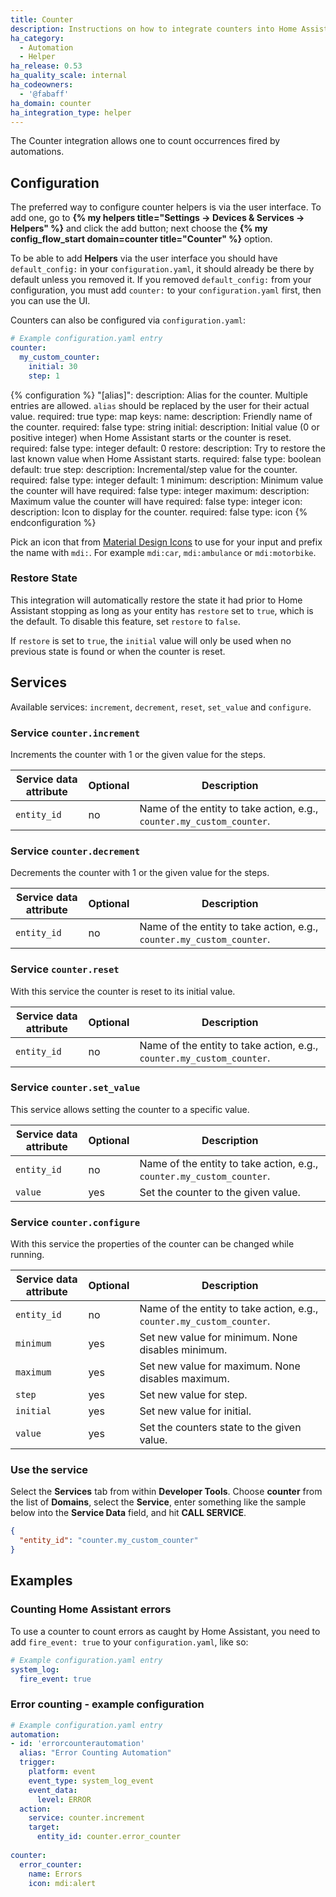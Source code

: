 ```yaml
---
title: Counter
description: Instructions on how to integrate counters into Home Assistant.
ha_category:
  - Automation
  - Helper
ha_release: 0.53
ha_quality_scale: internal
ha_codeowners:
  - '@fabaff'
ha_domain: counter
ha_integration_type: helper
---
```


The Counter integration allows one to count occurrences fired by automations.

## Configuration

The preferred way to configure counter helpers is via the user interface. To add one, go to
**{% my helpers title="Settings -> Devices & Services -> Helpers" %}** and click the add button;
next choose the **{% my config_flow_start domain=counter title="Counter" %}** option.

To be able to add **Helpers** via the user interface you should have
`default_config:` in your `configuration.yaml`, it should already be there by
default unless you removed it. If you removed `default_config:` from your
configuration, you must add `counter:` to your `configuration.yaml` first,
then you can use the UI.

Counters can also be configured via `configuration.yaml`:

```yaml
# Example configuration.yaml entry
counter:
  my_custom_counter:
    initial: 30
    step: 1
```

{% configuration %}
"[alias]":
  description: Alias for the counter. Multiple entries are allowed. `alias` should be replaced by the user for their actual value.
  required: true
  type: map
  keys:
    name:
      description: Friendly name of the counter.
      required: false
      type: string
    initial:
      description: Initial value (0 or positive integer) when Home Assistant starts or the counter is reset.
      required: false
      type: integer
      default: 0
    restore:
      description: Try to restore the last known value when Home Assistant starts.
      required: false
      type: boolean
      default: true
    step:
      description: Incremental/step value for the counter.
      required: false
      type: integer
      default: 1
    minimum:
      description: Minimum value the counter will have
      required: false
      type: integer
    maximum:
      description: Maximum value the counter will have
      required: false
      type: integer
    icon:
      description: Icon to display for the counter.
      required: false
      type: icon
{% endconfiguration %}

Pick an icon that from [Material Design Icons](https://pictogrammers.com/library/mdi/) to use for your input and prefix the name with `mdi:`. For example `mdi:car`, `mdi:ambulance` or `mdi:motorbike`.

### Restore State

This integration will automatically restore the state it had prior to Home Assistant stopping as long as your entity has `restore` set to `true`, which is the default. To disable this feature, set `restore` to `false`.

If `restore` is set to `true`, the `initial` value will only be used when no previous state is found or when the counter is reset.

## Services

Available services: `increment`, `decrement`, `reset`, `set_value` and `configure`.

### Service `counter.increment`

Increments the counter with 1 or the given value for the steps.

| Service data attribute | Optional | Description |
| ---------------------- | -------- | ----------- |
| `entity_id`            |      no  | Name of the entity to take action, e.g., `counter.my_custom_counter`. |

### Service `counter.decrement`

Decrements the counter with 1 or the given value for the steps.

| Service data attribute | Optional | Description |
| ---------------------- | -------- | ----------- |
| `entity_id`            |      no  | Name of the entity to take action, e.g., `counter.my_custom_counter`. |

### Service `counter.reset`

With this service the counter is reset to its initial value.

| Service data attribute | Optional | Description |
| ---------------------- | -------- | ----------- |
| `entity_id`            |      no  | Name of the entity to take action, e.g., `counter.my_custom_counter`. |

### Service `counter.set_value`

This service allows setting the counter to a specific value.

| Service data attribute | Optional | Description |
| ---------------------- | -------- | ----------- |
| `entity_id`            |      no  | Name of the entity to take action, e.g., `counter.my_custom_counter`. |
| `value`                |     yes  | Set the counter to the given value. |

### Service `counter.configure`

With this service the properties of the counter can be changed while running.

| Service data attribute | Optional | Description |
| ---------------------- | -------- | ----------- |
| `entity_id`            |      no  | Name of the entity to take action, e.g., `counter.my_custom_counter`. |
| `minimum`              |     yes  | Set new value for minimum. None disables minimum. |
| `maximum`              |     yes  | Set new value for maximum. None disables maximum. |
| `step`                 |     yes  | Set new value for step. |
| `initial`              |     yes  | Set new value for initial. |
| `value`                |     yes  | Set the counters state to the given value. |

### Use the service

Select the **Services** tab from within **Developer Tools**. Choose **counter** from the list of **Domains**, select the **Service**, enter something like the sample below into the **Service Data** field, and hit **CALL SERVICE**.

```json
{
  "entity_id": "counter.my_custom_counter"
}
```

## Examples

### Counting Home Assistant errors

To use a counter to count errors as caught by Home Assistant, you need to add `fire_event: true` to your `configuration.yaml`, like so:

```yaml
# Example configuration.yaml entry
system_log:
  fire_event: true
```

### Error counting - example configuration

```yaml
# Example configuration.yaml entry
automation:
- id: 'errorcounterautomation'
  alias: "Error Counting Automation"
  trigger:
    platform: event
    event_type: system_log_event
    event_data:
      level: ERROR
  action:
    service: counter.increment
    target:
      entity_id: counter.error_counter
    
counter:
  error_counter:
    name: Errors
    icon: mdi:alert  
```
